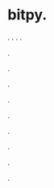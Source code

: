 # bitpy.
.
.
.
.












.






















































.
























.



























.

















































































.































































.































































































.















.





.
